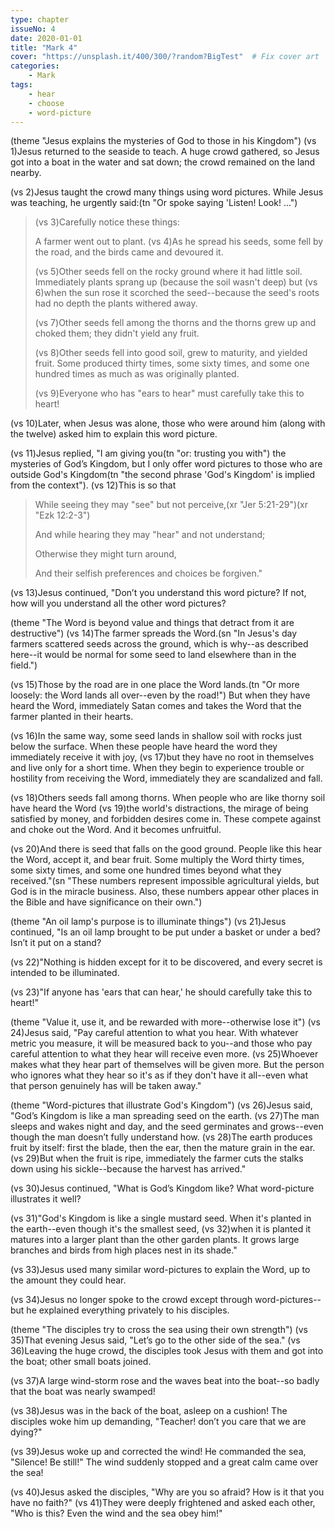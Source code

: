 ```yaml
---
type: chapter
issueNo: 4
date: 2020-01-01
title: "Mark 4"
cover: "https://unsplash.it/400/300/?random?BigTest"  # Fix cover art
categories: 
    - Mark
tags:
    - hear
    - choose
    - word-picture
---
```

(theme "Jesus explains the mysteries of God to those in his Kingdom")
(vs 1)Jesus returned to the seaside to teach.  A huge crowd gathered, so Jesus got into a boat in the water and sat down; the crowd remained on the land nearby.

(vs 2)Jesus taught the crowd many things using word pictures.  While Jesus was teaching, he urgently said:(tn "Or spoke saying 'Listen!  Look! ...")

> (vs 3)Carefully notice these things:
>
> A farmer went out to plant.  (vs 4)As he spread his seeds, some fell by the road, and the birds came and devoured it.  
>
> (vs 5)Other seeds fell on the rocky ground where it had little soil.  Immediately plants sprang up (because the soil wasn't deep) but (vs 6)when the sun rose it scorched the seed--because the seed's roots had no depth the plants withered away.  
>
> (vs 7)Other seeds fell among the thorns and the thorns grew up and choked them; they didn't yield any fruit.  
>
> (vs 8)Other seeds fell into good soil, grew to maturity, and yielded fruit.  Some produced thirty times, some sixty times, and some one hundred times as much as was originally planted.
>
> (vs 9)Everyone who has "ears to hear" must carefully take this to heart!

(vs 10)Later, when Jesus was alone, those who were around him (along with the twelve) asked him to explain this word picture.

(vs 11)Jesus replied, "I am giving you(tn "or: trusting you with") the mysteries of God’s Kingdom, but I only offer word pictures to those who are outside God's Kingdom(tn "the second phrase 'God's Kingdom' is implied from the context").  (vs 12)This is so that 

>While seeing they may "see" but not perceive,(xr "Jer 5:21-29")(xr "Ezk 12:2-3")
>
>And while hearing they may "hear" and not understand; 
>
>Otherwise they might turn around,
>
>And their selfish preferences and choices be forgiven."

(vs 13)Jesus continued, "Don’t you understand this word picture? If not, how will you understand all the other word pictures?  

(theme "The Word is beyond value and things that detract from it are destructive")
(vs 14)The farmer spreads the Word.(sn "In Jesus's day farmers scattered seeds across the ground, which is why--as described here--it would be normal for some seed to land elsewhere than in the field.")

(vs 15)Those by the road are in one place the Word lands.(tn "Or more loosely: the Word lands all over--even by the road!")  But when they have heard the Word, immediately Satan comes and takes the Word that the farmer planted in their hearts.  

(vs 16)In the same way, some seed lands in shallow soil with rocks just below the surface.  When these people have heard the word they immediately receive it with joy, (vs 17)but they have no root in themselves and live only for a short time.  When they begin to experience trouble or hostility from receiving the Word, immediately they are scandalized and fall.

(vs 18)Others seeds fall among thorns.  When people who are like thorny soil have heard the Word (vs 19)the world's distractions, the mirage of being satisfied by money, and forbidden desires come in.  These compete against and choke out the Word.  And it becomes unfruitful.

(vs 20)And there is seed that falls on the good ground.  People like this hear the Word, accept it, and bear fruit.  Some multiply the Word thirty times, some sixty times, and some one hundred times beyond what they received."(sn "These numbers represent impossible agricultural yields, but God is in the miracle business.  Also, these numbers appear other places in the Bible and have significance on their own.")

(theme "An oil lamp's purpose is to illuminate things")
(vs 21)Jesus continued, "Is an oil lamp brought to be put under a basket or under a bed? Isn’t it put on a stand?  

(vs 22)"Nothing is hidden except for it to be discovered, and every secret is intended to be illuminated.

(vs 23)"If anyone has 'ears that can hear,' he should carefully take this to heart!"  

(theme "Value it, use it, and be rewarded with more--otherwise lose it")
(vs 24)Jesus said, "Pay careful attention to what you hear.  With whatever metric you measure, it will be measured back to you--and those who pay careful attention to what they hear will receive even more.  (vs 25)Whoever makes what they hear part of themselves will be given more.  But the person who ignores what they hear so it's as if they don't have it all--even what that person genuinely has will be taken away." 

(theme "Word-pictures that illustrate God's Kingdom")
(vs 26)Jesus said, "God’s Kingdom is like a man spreading seed on the earth.  (vs 27)The man sleeps and wakes night and day, and the seed germinates and grows--even though the man doesn’t fully understand how.  (vs 28)The earth produces fruit by itself: first the blade, then the ear, then the mature grain in the ear.  (vs 29)But when the fruit is ripe, immediately the farmer cuts the stalks down using his sickle--because the harvest has arrived."

(vs 30)Jesus continued, "What is God’s Kingdom like?  What word-picture illustrates it well?  

(vs 31)"God's Kingdom is like a single mustard seed.  When it's planted in the earth--even though it's the smallest seed, (vs 32)when it is planted it matures into a larger plant than the other garden plants.  It grows large branches and birds from high places nest in its shade."

(vs 33)Jesus used many similar word-pictures to explain the Word, up to the amount they could hear.

(vs 34)Jesus no longer spoke to the crowd except through word-pictures--but he explained everything privately to his disciples.

(theme "The disciples try to cross the sea using their own strength")
(vs 35)That evening Jesus said, "Let’s go to the other side of the sea."  (vs 36)Leaving the huge crowd, the disciples took Jesus with them and got into the boat; other small boats joined.  

(vs 37)A large wind-storm rose and the waves beat into the boat--so badly that the boat was nearly swamped!

(vs 38)Jesus was in the back of the boat, asleep on a cushion!  The disciples woke him up demanding, "Teacher! don’t you care that we are dying?"

(vs 39)Jesus woke up and corrected the wind!  He commanded the sea, "Silence! Be still!"  The wind suddenly stopped and a great calm came over the sea!

(vs 40)Jesus asked the disciples, "Why are you so afraid?  How is it that you have no faith?"  (vs 41)They were deeply frightened and asked each other, "Who is this?  Even the wind and the sea obey him!"
